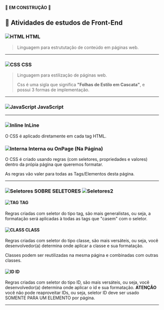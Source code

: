 **🚧 EM CONSTRUÇÃO 🚧**

## 🧪 Atividades de estudos de Front-End 


### ![HTML](https://cdn-icons-png.flaticon.com/32/5968/5968267.png) HTML

>Linguagem para estrututação de conteúdo em páginas web.

---

### ![CSS](https://cdn-icons-png.flaticon.com/32/5968/5968242.png) CSS


>Linguagem para estilização de páginas web.
>
>Css é uma sigla que significa **"Folhas de Estilo em Cascata"**, e possui 3 formas de implementação.

---

### ![JavaScript](https://cdn-icons-png.flaticon.com/32/5968/5968292.png) JavaScript

---



### ![Inline](https://cdn-icons-png.flaticon.com/16/4227/4227729.png) InLine


O CSS é aplicado diretamente em cada tag HTML.


### ![Interna](https://cdn-icons-png.flaticon.com/16/4227/4227729.png) Interna ou OnPage (Na Página)

O CSS é criado usando regras (com seletores, propriedades e valores) dentro da própia página que queremos formatar.

As regras vão valer para todas as Tags/Elementos desta página.

---


### ![Seletores](https://cdn-icons-png.flaticon.com/16/2377/2377846.png) SOBRE SELETORES ![Seletores2](https://cdn-icons-png.flaticon.com/16/2377/2377846.png)

#### ![TAG](https://cdn-icons-png.flaticon.com/16/4227/4227729.png) **TAG**


Regras criadas com seletor do tipo tag, são mais generalistas, ou seja, a formatação será aplicadas à todas as tags que "casem" com o seletor.


#### ![CLASS](https://cdn-icons-png.flaticon.com/16/4227/4227729.png) **CLASS**


Regras criadas com seletor do tipo classe, são mais versáteis, ou seja, você desenvolvedor(a) determina onde aplicar a classe e sua formatação.

Classes podem ser reutilizadas na mesma página e combinadas com outras classes.


#### ![ID](https://cdn-icons-png.flaticon.com/16/4227/4227729.png) **ID**


Regras criadas com seletor do tipo ID, são mais versáteis, ou seja, você desenvolvedor(a) determina onde aplicar o id e sua formatação. **ATENÇÃO** você não pode reaproveitar IDs, ou seja, seletor ID deve ser usado SOMENTE PARA UM ELEMENTO por página.

---